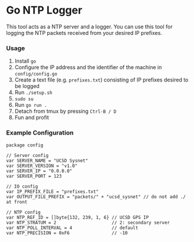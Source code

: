 # Go NTP Logger
 
This tool acts as a NTP server and a logger. You can use this tool for logging the NTP packets received from your desired IP prefixes.

### Usage

1. Install `go`
2. Configure the IP address and the identifier of the machine in `config/config.go`
3. Create a text file (e.g. `prefixes.txt`) consisting of IP prefixes desired to be logged
4. Run `./setup.sh`
5. `sudo su`
6. Run `go run .`
7. Detach from tmux by pressing `Ctrl-B / D`
8. Fun and profit

### Example Configuration

```
package config

// Server config
var SERVER_NAME = "UCSD Sysnet"
var SERVER_VERSION = "v1.0"
var SERVER_IP = "0.0.0.0"
var SERVER_PORT = 123

// IO config
var IP_PREFIX_FILE = "prefixes.txt"
var OUTPUT_FILE_PREFIX = "packets/" + "ucsd_sysnet" // do not add ./ at front

// NTP config
var NTP_REF_ID = []byte{132, 239, 1, 6} // UCSD GPS IP
var NTP_STRATUM = 2                     // 2: secondary server
var NTP_POLL_INTERVAL = 4               // default
var NTP_PRECISION = 0xF6                // -10
```
